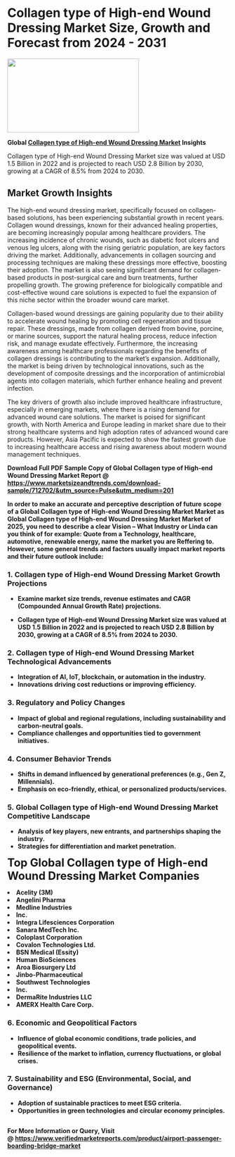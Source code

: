 <H1>Collagen type of High-end Wound Dressing Market Size, Growth and Forecast from 2024 - 2031</H1><img class="aligncenter size-medium wp-image-584254" src="https://thirdeyenews.in/wp-content/uploads/2024/09/Global-Market-Research-300x168.jpeg" alt="" width="300" height="168" /><p><strong>Global&nbsp;<a href="https://www.marketsizeandtrends.com/download-sample/712702/&amp;utm_source=Pulse&amp;utm_medium=201">Collagen type of High-end Wound Dressing Market</a> Insights</strong></p><p>Collagen type of High-end Wound Dressing Market size was valued at USD 1.5 Billion in 2022 and is projected to reach USD 2.8 Billion by 2030, growing at a CAGR of 8.5% from 2024 to 2030.</p><p><h2>Market Growth Insights</h2> <p>The high-end wound dressing market, specifically focused on collagen-based solutions, has been experiencing substantial growth in recent years. Collagen wound dressings, known for their advanced healing properties, are becoming increasingly popular among healthcare providers. The increasing incidence of chronic wounds, such as diabetic foot ulcers and venous leg ulcers, along with the rising geriatric population, are key factors driving the market. Additionally, advancements in collagen sourcing and processing techniques are making these dressings more effective, boosting their adoption. The market is also seeing significant demand for collagen-based products in post-surgical care and burn treatments, further propelling growth. The growing preference for biologically compatible and cost-effective wound care solutions is expected to fuel the expansion of this niche sector within the broader wound care market.</p> <p><strong></strong></p> <p>Collagen-based wound dressings are gaining popularity due to their ability to accelerate wound healing by promoting cell regeneration and tissue repair. These dressings, made from collagen derived from bovine, porcine, or marine sources, support the natural healing process, reduce infection risk, and manage exudate effectively. Furthermore, the increasing awareness among healthcare professionals regarding the benefits of collagen dressings is contributing to the market’s expansion. Additionally, the market is being driven by technological innovations, such as the development of composite dressings and the incorporation of antimicrobial agents into collagen materials, which further enhance healing and prevent infection.</p> <p>The key drivers of growth also include improved healthcare infrastructure, especially in emerging markets, where there is a rising demand for advanced wound care solutions. The market is poised for significant growth, with North America and Europe leading in market share due to their strong healthcare systems and high adoption rates of advanced wound care products. However, Asia Pacific is expected to show the fastest growth due to increasing healthcare access and rising awareness about modern wound management techniques.</p> <p><strong></p><p><span class=""><strong>Download Full PDF Sample Copy of Global Collagen type of High-end Wound Dressing Market Report</strong> @ <a href="https://www.marketsizeandtrends.com/download-sample/712702/&amp;utm_source=Pulse&amp;utm_medium=201" target="_blank">https://www.marketsizeandtrends.com/download-sample/712702/&amp;utm_source=Pulse&amp;utm_medium=201</a></span></p><p>In order to make an accurate and perceptive description of future scope of a Global&nbsp;Collagen type of High-end Wound Dressing Market Market as Global&nbsp;Collagen type of High-end Wound Dressing Market Market of 2025, you need to describe a clear Vision &ndash; What Industry or Linda can you think of for example: Quote from a Technology, healthcare, automotive, renewable energy, name the market you are Reffering to. However, some general trends and factors usually impact market reports and their future outlook include:</p><h3>1.&nbsp;<strong>Collagen type of High-end Wound Dressing Market Growth Projections</strong></h3><ul><li>Examine market size trends, revenue estimates and CAGR (Compounded Annual Growth Rate) projections.</li><li><p>Collagen type of High-end Wound Dressing Market size was valued at USD 1.5 Billion in 2022 and is projected to reach USD 2.8 Billion by 2030, growing at a CAGR of 8.5% from 2024 to 2030.</p></li></ul><h3>2.&nbsp;<strong>Collagen type of High-end Wound Dressing Market Technological Advancements</strong></h3><ul><li>Integration of AI, IoT, blockchain, or automation in the industry.</li><li>Innovations driving cost reductions or improving efficiency.</li></ul><h3>3.&nbsp;<strong>Regulatory and Policy Changes</strong></h3><ul><li>Impact of global and regional regulations, including sustainability and carbon-neutral goals.</li><li>Compliance challenges and opportunities tied to government initiatives.</li></ul><h3>4.&nbsp;<strong>Consumer Behavior Trends</strong></h3><ul><li>Shifts in demand influenced by generational preferences (e.g., Gen Z, Millennials).</li><li>Emphasis on eco-friendly, ethical, or personalized products/services.</li></ul><h3>5.&nbsp;<strong>Global Collagen type of High-end Wound Dressing Market Competitive Landscape</strong></h3><ul><li>Analysis of key players, new entrants, and partnerships shaping the industry.</li><li>Strategies for differentiation and market penetration.</li></ul><p data-pm-slice="1 1 []"><span style="color: inherit; font-family: inherit; font-size: 25px;">Top Global Collagen type of High-end Wound Dressing Market Companies</span></p><div class="" data-test-id=""><p><li>Acelity (3M)</li><li> Angelini Pharma</li><li> Medline Industries</li><li> Inc.</li><li> Integra Lifesciences Corporation</li><li> Sanara MedTech Inc.</li><li> Coloplast Corporation</li><li> Covalon Technologies Ltd.</li><li> BSN Medical (Essity)</li><li> Human BioSciences</li><li> Aroa Biosurgery Ltd</li><li> Jinbo-Pharmaceutical</li><li> Southwest Technologies</li><li> Inc.</li><li> DermaRite Industries LLC</li><li> AMERX Health Care Corp.</li></p></div><h3>6.&nbsp;<strong>Economic and Geopolitical Factors</strong></h3><ul><li>Influence of global economic conditions, trade policies, and geopolitical events.</li><li>Resilience of the market to inflation, currency fluctuations, or global crises.</li></ul><h3>7.&nbsp;<strong>Sustainability and ESG (Environmental, Social, and Governance)</strong></h3><ul><li>Adoption of sustainable practices to meet ESG criteria.</li><li>Opportunities in green technologies and circular economy principles.</li></ul><h2><strong style="font-size: 14px;">For More Information or Query, Visit @&nbsp;</strong><a style="background-color: #ffffff; font-size: 14px;" href="https://www.marketsizeandtrends.com/report/collagen-type-of-high-end-wound-dressing-market/" target="_blank">https://www.verifiedmarketreports.com/product/airport-passenger-boarding-bridge-market</a></h2>